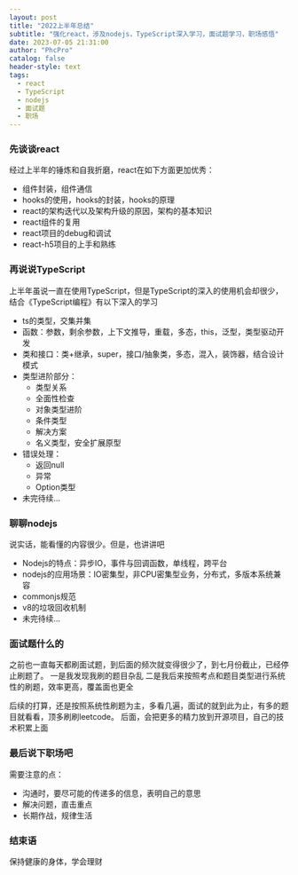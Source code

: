 ```yaml
---
layout: post
title: "2022上半年总结"
subtitle: "强化react，涉及nodejs，TypeScript深入学习，面试题学习，职场感悟"
date: 2023-07-05 21:31:00
author: "PhcPro"
catalog: false
header-style: text
tags:
  - react
  - TypeScript
  - nodejs
  - 面试题
  - 职场
--- 
```


### 先谈谈react
经过上半年的锤炼和自我折磨，react在如下方面更加优秀：
- 组件封装，组件通信
- hooks的使用，hooks的封装，hooks的原理
- react的架构迭代以及架构升级的原因，架构的基本知识
- react组件的复用
- react项目的debug和调试
- react-h5项目的上手和熟练

### 再说说TypeScript
上半年虽说一直在使用TypeScript，但是TypeScript的深入的使用机会却很少，结合《TypeScript编程》有以下深入的学习
- ts的类型，交集并集
- 函数：参数，剩余参数，上下文推导，重载，多态，this，泛型，类型驱动开发
- 类和接口：类+继承，super，接口/抽象类，多态，混入，装饰器，结合设计模式
- 类型进阶部分：
    - 类型关系
    - 全面性检查
    - 对象类型进阶
    - 条件类型
    - 解决方案
    - 名义类型，安全扩展原型
- 错误处理：
    - 返回null
    - 异常
    - Option类型
- 未完待续...

### 聊聊nodejs
说实话，能看懂的内容很少。但是，也讲讲吧
- Nodejs的特点：异步IO，事件与回调函数，单线程，跨平台
- nodejs的应用场景：IO密集型，非CPU密集型业务，分布式，多版本系统兼容
- commonjs规范
- v8的垃圾回收机制
- 未完待续...

### 面试题什么的
之前也一直每天都刷面试题，到后面的频次就变得很少了，到七月份截止，已经停止刷题了。
一是我发现我刷的题目杂乱
二是我后来按照考点和题目类型进行系统性的刷题，效率更高，覆盖面也更全

后续的打算，还是按照系统性刷题为主，多看几遍，面试的就到此为止，有多的题目就看看，顶多刷刷leetcode。
后面，会把更多的精力放到开源项目，自己的技术积累上面

### 最后说下职场吧
需要注意的点：
- 沟通时，要尽可能的传递多的信息，表明自己的意思
- 解决问题，直击重点
- 长期作战，规律生活

### 结束语
保持健康的身体，学会理财